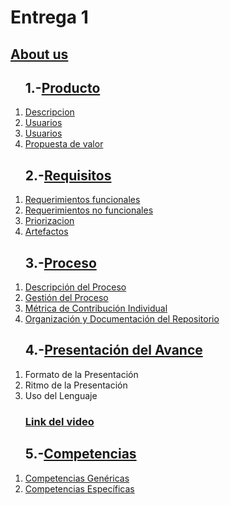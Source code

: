 <html>
<body>

<h1>Entrega 1</h1>

<h2><a href="https://github.com/ValeAranda/FisProyecto23/blob/Entrega-1/Nombres_Presentación.md">About us</a></h2>

<ol>
<h2>1.-<a href="https://github.com/ValeAranda/FisProyecto23/tree/Entrega-1/Producto">Producto</a></h2>
    <li><a href="https://github.com/ValeAranda/FisProyecto23/blob/Entrega-1/Producto/Descripcion.md"> Descripcion </a></li>
    <li><a href="https://github.com/ValeAranda/FisProyecto23/blob/Entrega-1/Producto/Usuarios.md"> Usuarios </a></li>
    <li><a href="https://github.com/ValeAranda/FisProyecto23/blob/Entrega-1/Producto/Usuarios.md"> Usuarios </a></li>
    <li><a href="https://github.com/ValeAranda/FisProyecto23/blob/Entrega-1/Producto/Propuesta.md">Propuesta de valor </a></li>
</ol>

<ol>
<h2>2.-<a href="https://github.com/ValeAranda/FisProyecto23/tree/Entrega-1/Requisitos">Requisitos</a></h2>
    <li><a href="https://github.com/ValeAranda/FisProyecto23/blob/Entrega-1/Requisitos/Requerimientos.md#requerimientos-funcionales">Requerimientos funcionales</a></li>
    <li><a href="https://github.com/ValeAranda/FisProyecto23/blob/Entrega-1/Requisitos/Requerimientos.md#requerimientos-no-funcionales">Requerimientos no funcionales</a></li>
    <li><a href="https://github.com/ValeAranda/FisProyecto23/blob/Entrega-1/Requisitos/Requerimientos.md">Priorizacion</a></li>
    <li><a href="https://github.com/ValeAranda/FisProyecto23/blob/Entrega-1/Requisitos/Historia%20de%20usuario.md">Artefactos</a></li>
</ol>

<ol>
<h2>3.-<a href="Por completar">Proceso</a></h2>
    <li><a href="Por completar">Descripción del Proceso</a></li>
    <li><a href="Por completar">Gestión del Proceso</a></li>
    <li><a href="Por completar">Métrica de Contribución Individual</a></li>
    <li><a href="Por completar">Organización y Documentación del Repositorio</a></li>
</ol>

<ol>
<h2>4.-<a href="Por completar">Presentación del Avance</a></h2>
    <li>Formato de la Presentación</li>
    <li>Ritmo de la Presentación</li>
    <li>Uso del Lenguaje</li>
    <h3><a href="Por completar">Link del video</a></h3>
</ol>
   
<ol>
<h2>5.-<a href="Por completar">Competencias</a></h2>
    <li><a href="Por completar">Competencias Genéricas</a></li>
    <li><a href="Por completar">Competencias Específicas</a></li>
</ol>

</body>
</html>